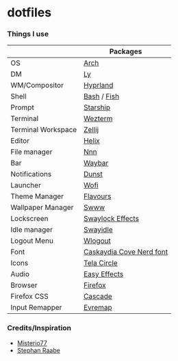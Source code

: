 # dotfiles

### Things I use
|                      | Packages                                                                    | 
| -------------        | --------------------------------------------------------------------------- | 
| OS                   | [Arch](https://archlinux.org/)                                              |
| DM                   | [Ly](https://github.com/fairyglade/ly)                                      | 
| WM/Compositor        | [Hyprland](https://hyprland.org/)                                           | 
| Shell                | [Bash](https://www.gnu.org/software/bash/) / [Fish](https://fishshell.com/) | 
| Prompt               | [Starship](https://starship.rs/)                                            | 
| Terminal             | [Wezterm](https://wezfurlong.org/wezterm/)                                  |
| Terminal Workspace   | [Zellij](https://zellij.dev/)                                               | 
| Editor               | [Helix](https://helix-editor.com/)                                          | 
| File manager         | [Nnn](https://github.com/jarun/nnn)                                         | 
| Bar                  | [Waybar](https://github.com/Alexays/Waybar)                                 | 
| Notifications        | [Dunst](https://github.com/dunst-project/dunst)                             | 
| Launcher             | [Wofi](https://hg.sr.ht/~scoopta/wofi)                                      | 
| Theme Manager        | [Flavours](https://github.com/Misterio77/flavours)                          |
| Wallpaper Manager    | [Swww](https://github.com/Horus645/swww)                                    |
| Lockscreen           | [Swaylock Effects](https://github.com/mortie/swaylock-effects)              | 
| Idle manager         | [Swayidle](https://github.com/swaywm/swayidle)                              | 
| Logout Menu          | [Wlogout](https://github.com/ArtsyMacaw/wlogout)                            |
| Font                 | [Caskaydia Cove Nerd font](https://www.nerdfonts.com/font-downloads)        |
| Icons                | [Tela Circle](https://github.com/vinceliuice/Tela-circle-icon-theme)        |
| Audio                | [Easy Effects](https://github.com/wwmm/easyeffects)                         |
| Browser              | [Firefox](https://mozilla.org/)                                             |
| Firefox CSS          | [Cascade](https://github.com/andreasgrafen/cascade/)                        |
| Input Remapper       | [Evremap](https://github.com/wez/evremap)                                   |

### Credits/Inspiration

- [Misterio77](https://github.com/Misterio77)
- [Stephan Raabe](https://gitlab.com/stephan-raabe)
